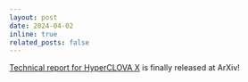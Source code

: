 ```yaml
---
layout: post
date: 2024-04-02
inline: true
related_posts: false
---
```


[Technical report for HyperCLOVA X](https://arxiv.org/abs/2404.01954) is finally released at ArXiv!
